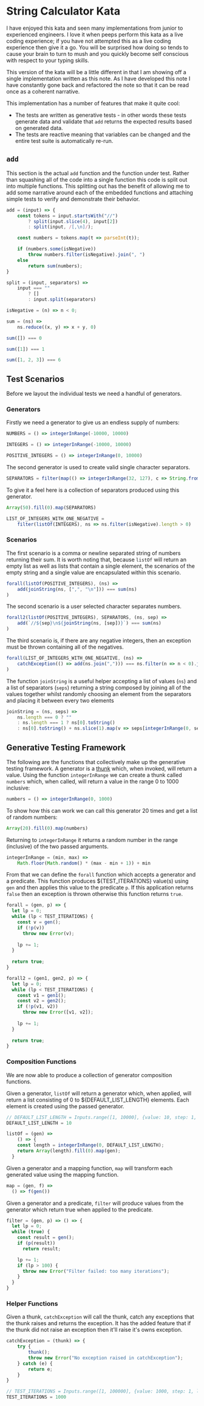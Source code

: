 # String Calculator Kata

I have enjoyed this kata and seen many implementations from junior to experienced engineers.  I love it when peeps perform this kata as a live coding experience; if you have not attempted this as a live coding experience then give it a go.  You will be surprised how doing so tends to cause your brain to turn to mush and you quickly become self conscious with respect to your typing skills.

This version of the kata will be a little different in that I am showing off a single implementation written as this note.  As I have developed this note I have constantly gone back and refactored the note so that it can be read once as a coherent narrative.

This implementation has a number of features that make it quite cool:

- The tests are written as generative tests - in other words these tests generate data and validate that `add` returns the expected results based on generated data.
- The tests are reactive meaning that variables can be changed and the entire test suite is automatically re-run.

## `add`

This section is the actual `add` function and the function under test.  Rather than squashing all of the code into a single function this code is split out into multiple functions.  This splitting out has the benefit of allowing me to add some narrative around each of the embedded functions and attaching simple tests to verify and demonstrate their behavior.

``` js x | pin | export
add = (input) => {
    const tokens = input.startsWith("//") 
        ? split(input.slice(4), input[2])
        : split(input, /[,\n]/);

    const numbers = tokens.map(t => parseInt(t));

    if (numbers.some(isNegative))
        throw numbers.filter(isNegative).join(", ")
    else
        return sum(numbers);
}
```

``` js x | pin
split = (input, separators) => 
    input === "" 
        ? []
        : input.split(separators)
```

``` js x | pin
isNegative = (n) => n < 0;
```

``` js x | pin
sum = (ns) =>
	ns.reduce((x, y) => x + y, 0)
```

``` js x | assert Sum over an empty lists returns 0
sum([]) === 0
```

``` js x | assert Sum over a single element list returns that value
sum([1]) === 1
```

``` js x | assert Sum over a multiple elements within a list returns their sum
sum([1, 2, 3]) === 6
```

## Test Scenarios

Before we layout the individual tests we need a handful of generators.

### Generators

Firstly we need a generator to give us an endless supply of numbers:

``` js x
NUMBERS = () => integerInRange(-10000, 10000)
```

``` js x
INTEGERS = () => integerInRange(-10000, 10000)
```

``` js x
POSITIVE_INTEGERS = () => integerInRange(0, 10000)
```

The second generator is used to create valid single character separators.

``` js x | pin
SEPARATORS = filter(map(() => integerInRange(32, 127), c => String.fromCharCode(c)), c => "0123456789-".indexOf(c) === -1)
```

To give it a feel here is a collection of separators produced using this generator.

``` js x
Array(50).fill(0).map(SEPARATORS)
```

``` js x
LIST_OF_INTEGERS_WITH_ONE_NEGATIVE =
    filter(listOf(INTEGERS), ns => ns.filter(isNegative).length > 0)
```

### Scenarios

The first scenario is a comma or newline separated string of numbers returning their sum. It is worth noting that, because `listOf` will return an empty list as well as lists that contain a single element, the scenarios of the empty string and a single value are encapsulated within this scenario.

``` js x | assert Comma or newline separated string of numbers will return the sum
forall(listOf(POSITIVE_INTEGERS), (ns) =>
    add(joinString(ns, [",", "\n"])) === sum(ns)
)
```

The second scenario is a user selected character separates numbers.

``` js x | assert numbers separated with a custom single character separator returns the sum
forall2(listOf(POSITIVE_INTEGERS), SEPARATORS, (ns, sep) =>
    add(`//${sep}\n${joinString(ns, [sep])}`) === sum(ns)
)
```

The third scenario is, if there are any negative integers, then an exception must be thrown containing all of the negatives.

``` js x | assert numbers with at least one negative should throw an exception listing all of the negatives
forall(LIST_OF_INTEGERS_WITH_ONE_NEGATIVE, (ns) =>
    catchException(() => add(ns.join(","))) === ns.filter(n => n < 0).join(", ")
)
```

The function `joinString` is a useful helper accepting a list of values (`ns`) and a list of separators (`seps`) returning a string composed by joining all of the values together whilst randomly choosing an element from the separators and placing it between every two elements

``` js x
joinString = (ns, seps) =>
	ns.length === 0 ? ""
	: ns.length === 1 ? ns[0].toString()
    : ns[0].toString() + ns.slice(1).map(v => seps[integerInRange(0, seps.length - 1)] + v.toString()).join("")
```

## Generative Testing Framework

The following are the functions that collectively make up the generative testing framework.  A generator is a [thunk](https://en.wikipedia.org/wiki/Thunk) which, when invoked, will return a value.  Using the function `integerInRange` we can create a thunk called `numbers` which, when called, will return a value in the range 0 to 1000 inclusive:

``` js x | pin
numbers = () => integerInRange(0, 1000)
```

To show how this can work we can call this generator 20 times and get a list of random numbers:

``` js x | pin
Array(20).fill(0).map(numbers)
```

Returning to `integerInRange` it returns a random number in the range (inclusive) of the two passed arguments.

``` js x | pin
integerInRange = (min, max) =>
	Math.floor(Math.random() * (max - min + 1)) + min
```

From that we can define the `forall` function which accepts a generator and a predicate.  This function produces ${TEST_ITERATIONS} value(s) using `gen` and then applies this value to the predicate `p`.  If this application returns `false` then an exception is thrown otherwise this function returns `true`.

``` js x | pin
forall = (gen, p) => {
  let lp = 0;
  while (lp < TEST_ITERATIONS) {
    const v = gen();
    if (!p(v))
      throw new Error(v);
    
    lp += 1;
  }
  
  return true;
}
```

``` js x | pin
forall2 = (gen1, gen2, p) => {
  let lp = 0;
  while (lp < TEST_ITERATIONS) {
    const v1 = gen1();
    const v2 = gen2();
    if (!p(v1, v2))
      throw new Error([v1, v2]);
    
    lp += 1;
  }
  
  return true;
}
```

### Composition Functions

We are now able to produce a collection of generator composition functions.

Given a generator, `listOf` will return a generator which, when applied, will return a list consisting of 0 to ${DEFAULT_LIST_LENGTH} elements.  Each element is created using the passed generator.

``` js x | viewof
// DEFAULT_LIST_LENGTH = Inputs.range([1, 10000], {value: 10, step: 1, label: "List Length"})
DEFAULT_LIST_LENGTH = 10
```

``` js x | pin
listOf = (gen) =>
	() => {
    const length = integerInRange(0, DEFAULT_LIST_LENGTH);
    return Array(length).fill(0).map(gen);
  }
```

Given a generator and a mapping function, `map` will transform each generated value using the mapping function.

``` js x | pin
map = (gen, f) =>
  () => f(gen())
```

Given a generator and a predicate, `filter` will produce values from the generator which return true when applied to the predicate.

``` js x | pin
filter = (gen, p) => () => {
  let lp = 0;
  while (true) {
    const result = gen();
    if (p(result))
      return result;

    lp += 1;
    if (lp > 100) {
      throw new Error("Filter failed: too many iterations");
    }
  }
}
```

### Helper Functions

Given a thunk, `catchException` will call the thunk, catch any exceptions that the thunk raises and returns the exception.  It has the added feature that if the thunk did not raise an exception then it'll raise it's owns exception.

``` js x
catchException = (thunk) => {
    try {
        thunk();
        throw new Error("No exception raised in catchException");
    } catch (e) {
        return e;
    }
}
```

``` js x | viewof
// TEST_ITERATIONS = Inputs.range([1, 100000], {value: 1000, step: 1, label: "Test Iterations"})
TEST_ITERATIONS = 1000
```


